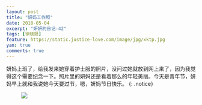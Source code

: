 ```yaml
---
layout: post
title: "妍妈工作照"
date: 2018-05-04
excerpt: "妍妍的日记-42"
tags: [徐晓妍]
feature: https://static.justice-love.com/image/jpg/xktp.jpg
yan: true
comments: true
---
```

妍妈上班了，给我发来她穿着护士服的照片，没问过她就放到网上来了，因为我觉得这个需要纪念一下。照片里的妍妈还是看着那么的年轻美丽。今天是青年节，妍妈早上就和我说她今天要过节，嗯，妍妈节日快乐。
{: .notice}
<figure>
    <img src="{{ site.staticUrl }}/yanyan/image/yanma.jpg" />
</figure>

